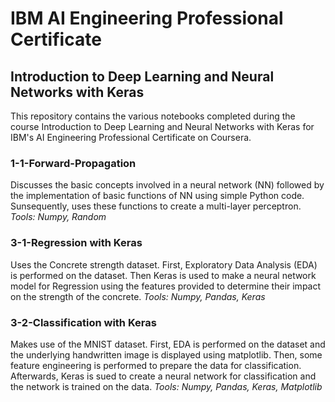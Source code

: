 # IBM AI Engineering Professional Certificate
## Introduction to Deep Learning and Neural Networks with Keras

This repository contains the various notebooks completed during the course Introduction to Deep Learning and Neural Networks with Keras for IBM's AI Engineering Professional Certificate on Coursera.

### 1-1-Forward-Propagation

Discusses the basic concepts involved in a neural network (NN) followed by the implementation of basic functions of NN using simple Python code. Sunsequently, uses these functions to create a multi-layer perceptron.
*Tools: Numpy, Random*


### 3-1-Regression with Keras

Uses the Concrete strength dataset. First, Exploratory Data Analysis (EDA) is performed on the dataset. Then Keras is used to make a neural network model for Regression using the features provided to determine their impact on the strength of the concrete.
*Tools: Numpy, Pandas, Keras*

### 3-2-Classification with Keras

Makes use of the MNIST dataset. First, EDA is performed on the dataset and the underlying handwritten image is displayed using matplotlib. Then, some feature engineering is performed to prepare the data for classification. Afterwards, Keras is sued to create a neural network for classification and the network is trained on the data.
*Tools: Numpy, Pandas, Keras, Matplotlib*
